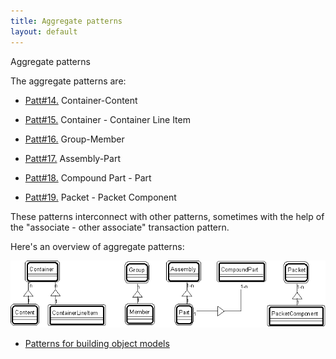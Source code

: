 ```yaml
---
title: Aggregate patterns
layout: default
---
```




Aggregate patterns

The aggregate patterns are:
*  [Patt#14.](/14-container-content-pattern-aggregate-patterns) Container-Content


*  [Patt#15.](/15-container-container-line-item-pattern-aggregate-patterns) Container - Container Line Item


*  [Patt#16.](/16-group-member-pattern-aggregate-patterns) Group-Member


*  [Patt#17.](/17-assembly-part-pattern-aggregate-patterns) Assembly-Part


*  [Patt#18.](/18-compound-part-part-pattern-aggregate-patterns) Compound Part - Part


*  [Patt#19.](/19-packet-packet-component-pattern-aggregate-patterns) Packet - Packet Component


These patterns interconnect with other patterns, sometimes with the help of the
&quot;associate - other associate&quot; transaction pattern.

Here's an overview of aggregate patterns:

 ![Strpat00000017.gif](/Strpat00000017.gif) 

*  [Patterns for building object models](/patterns-for-building-object-models) 

